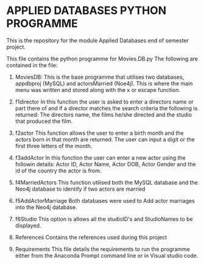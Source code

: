 # APPLIED DATABASES PYTHON PROGRAMME

This is the repository for the module Applied Databases end of semester project.

This file contains the python programme for Movies.DB.py 
The following are contained in the file:
1.	MoviesDB:
	This is the base programme that utilises two databases, appdbproj (MySQL) and actorsMarried (Noe4j). This is where the main menu was written and stored along with the x or escape function.
	
2.	f1director
	In this function the user is asked to enter a directors name or part there of and if a director matches the search criteria the following is returned: The directors name, the films he/she directed and the studio that produced the film.
	
3.	f2actor
	This function allows the user to enter a birth month and the actors born in that month are returned. The user can input a digit or the first three letters of the month.
	
4.	f3addActor
	In this function the user can enter a new actor using the followin details: Actor ID, Actor Name, Actor DOB, Actor Gender and the id of the country the actor is from.
	
5.	f4MarriedActors
	This function utilised both the MySQL database and the Neo4j database to identify if two actors are married
	
6.	f5AddActorMarriage
	Both databases were used to Add actor marriages into the Neo4j database.
	
7.	f6Studio
	This option is allows all the studioID's and StudioNames to be displayed.
	
8.	References
	Contains the references used during this project
	
9.	Requirements
	This file details the requirements to run the programme either from the Anaconda Prompt command line or in Visual studio code. 


